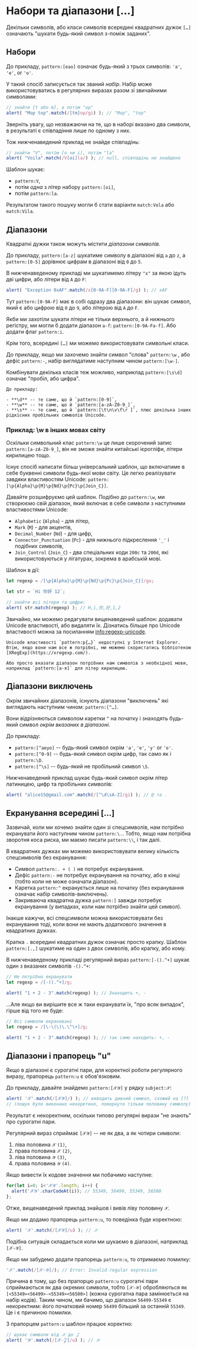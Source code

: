 # Набори та діапазони [...]

Декільки символів, або класи символів всередині квадратних дужок `[…]` означають "шукати будь-який символ з-поміж заданих".

## Набори

До прикладу, `pattern:[eao]` означає будь-який з трьох символів: `'a'`, `'e'`, or `'o'`.

У такий спосіб записується так званий *набір*. Набір може використовуватись в регулярних виразах разом зі звичайними символами:

```js run
// знайти [t або m], а потім "op"
alert( "Mop top".match(/[tm]op/gi) ); // "Mop", "top"
```

Зверніть увагу, що незважаючи на те, що в наборі вказано два символи, в результаті є співпадіння лише по одному з них.

Тож нижченаведений приклад не знайде співпадінь:

```js run
// знайти "V", потім [o чи i], потім "la"
alert( "Voila".match(/V[oi]la/) ); // null, співпадінь не знайдено
```

Шаблон шукає:

- `pattern:V`,
- потім *одна* з літер набору `pattern:[oi]`,
- потім `pattern:la`.

Результатом такого пошуку могли б стати варіанти `match:Vola` або `match:Vila`.

## Діапазони

Квадратні дужки також можуть містити *діапазони символів*.

До прикладу, `pattern:[a-z]` шукатиме символу в діапазоні від `a` до `z`, а `pattern:[0-5]` дорівнює цифрам в діапазоні від `0` до `5`.

В нижченаведеному прикладі ми шукатимемо літеру `"x"` за якою ідуть дві цифри, або літери від `A` до `F`:

```js run
alert( "Exception 0xAF".match(/x[0-9A-F][0-9A-F]/g) ); // xAF
```

Тут `pattern:[0-9A-F]` має в собі одразу два діапазони: він шукає символ, який є або цифрою від `0` до `9`, або літерою від `A` до `F`.

Якби ми захотіли шукати літери не тільки верхнього, а й нижнього регістру, ми могли б додати діапазон `a-f`: `pattern:[0-9A-Fa-f]`. Або додати флаг `pattern:i`.

Крім того, всередині `[…]` ми можемо використовувати символьні класи.

До прикладу, якщо ми захочемо знайти символ "слова" `pattern:\w` , або дефіс `pattern:-`, набір виглядатиме наступним чином `pattern:[\w-]`.

Комбінувати декілька класів теж можливо, наприклад `pattern:[\s\d]` означає "пробіл, або цифра".

```smart header="Символьні класи це лише скорочення для деяких наборів символів"
До прикладу:

- **\d** -- те саме, що й `pattern:[0-9]`,
- **\w** -- те саме, що й `pattern:[a-zA-Z0-9_]`,
- **\s** -- те саме, що й `pattern:[\t\n\v\f\r ]`, плюс декілька інших рідкісних пробільних символів Unicode.
```

### Приклад: \w в інших мовах світу

Оскільки символьний клас `pattern:\w` це лише скорочений запис `pattern:[a-zA-Z0-9_]`, він не зможе знайти китайські ієрогліфи, літери кирилицею тощо.

Існує спосіб написати більш універсальний шаблон, що включатиме в себе буквенні символи будь-якої мови світу. Це легко реалізувати завдяки властивостям Unicode: `pattern:[\p{Alpha}\p{M}\p{Nd}\p{Pc}\p{Join_C}]`.

Давайте розшифруємо цей шаблон. Подібно до `pattern:\w`, ми створюємо свій діапазон, який включає в себе символи з наступними властивостями Unicode:

- `Alphabetic` (`Alpha`) - для літер,
- `Mark` (`M`) - для акцентів,
- `Decimal_Number` (`Nd`) - для цифр,
- `Connector_Punctuation` (`Pc`) - для нижнього підкреслення `'_'` і подібних символів,
- `Join_Control` (`Join_C`) - два спеціальних коди `200c` та `200d`, які використовуються у лігатурах, зокрема в арабській мові.

Шаблон в дії:

```js run
let regexp = /[\p{Alpha}\p{M}\p{Nd}\p{Pc}\p{Join_C}]/gu;

let str = `Hi 你好 12`;

// знайти всі літери та цифри:
alert( str.match(regexp) ); // H,i,你,好,1,2
```

Звичайно, ми можемо редагувати вищенаведений шаблон: додавати Unicode властивості, або видаляти їх. Дізнатись більше про Unicode властивості можна за посиланням <info:regexp-unicode>.

```warn header="Internet Explorer не підтримує Unicode властивості"
Unicode властивості `pattern:p{…}` недоступні у Internet Explorer. Втім, якщо вони нам все ж потрібні, ми можемо скористатись бібліотекою [XRegExp](https://xregexp.com/).

Або просто вказати діапазон потрібних нам символів з необхідної мови, наприклад `pattern:[а-я]` для літер кирилицею.
```

## Діапазони виключень

Окрім звичайних діапазонів, існують діапазони "виключень" які виглядають наступним чином: `pattern:[^…]`.

Вони відрізняються символом каретки `^` на початку і знаходять будь-який символ *окрім вказаних в діапазоні*.

До прикладу:

- `pattern:[^aeyo]` -- будь-який символ окрім  `'a'`, `'e'`, `'y'` or `'o'`.
- `pattern:[^0-9]` -- будь-який символ окрім цифр, так само як і `pattern:\D`.
- `pattern:[^\s]` -- будь-який не пробільний символ `\S`.

Нижченаведений приклад шукає будь-який символ окрім літер латиницею, цифр та пробільних символів:

```js run
alert( "alice15@gmail.com".match(/[^\d\sA-Z]/gi) ); // @ та .
```

## Екранування всередині […]

Зазвичай, коли ми хочемо знайти один зі спецсимволів, нам потрібно екранувати його наступним чином `pattern:\.`. Тобто, якщо нам потрібна зворотня коса риска, ми маємо писати `pattern:\\`, і  так далі.

В квадратних дужках ми можемо використовувати велику кількість спецсимволів без екранування:

- Символ `pattern:. + ( )` не потребує екранування.
- Дефіс `pattern:-` не потребує екранування на початку, або в кінці (тобто коли не може означати діапазон).
- Каретка `pattern:^` екранується лише на початку (без екранування означає набір символів-виключень).
- Закриваюча квадратна дужка `pattern:]` завжди потребує екранування (у випадках, коли нам потрібно знайти цей символ).

Інакше кажучи, всі спецсимволи можна використовувати без екранування тоді, коли вони не мають додаткового значення в квадратних дужках.

Крапка `.` всередині квадратних дужок означає просто крапку. Шаблон `pattern:[.,]` шукатиме на один з двох символів, або крапку, або кому.

В нижченаведеному прикладі регулярний вираз `pattern:[-().^+]` шукає один з вказаних символів `-().^+`:

```js run
// Не потрібно екранувати
let regexp = /[-().^+]/g;

alert( "1 + 2 - 3".match(regexp) ); // Знаходить +, -
```

...Але якщо ви вирішите все ж таки екранувати їх, "про всяк випадок", гірше від того не буде:

```js run
// Всі символи екрановані
let regexp = /[\-\(\)\.\^\+]/g;

alert( "1 + 2 - 3".match(regexp) ); // так само находить: +, -
```

## Діапазони і прапорець "u"

Якщо в діапазоні є сурогатні пари, для коректної роботи регулярного виразу, прапорець `pattern:u` є обов'язковим.

До прикладу, давайте знайдемо `pattern:[𝒳𝒴]` у рядку `subject:𝒳`:

```js run
alert( '𝒳'.match(/[𝒳𝒴]/) ); // виводить дивний символ, схожий на [?]
// (пошук було виконано некореткно, повернуто тільки половину символу)
```

Результат є некоректним, оскільки типово регулярні вирази "не знають" про сурогатні пари.

Регулярний вираз сприймає `[𝒳𝒴]` -- не як два, а як чотири символи:
1. ліва половина `𝒳` `(1)`,
2. права половина `𝒳` `(2)`,
3. ліва половина `𝒴` `(3)`,
4. права половина `𝒴` `(4)`.

Якщо вивести їх кодове значення ми побачимо наступне:

```js run
for(let i=0; i<'𝒳𝒴'.length; i++) {
  alert('𝒳𝒴'.charCodeAt(i)); // 55349, 56499, 55349, 56500
};
```

Отже, вищенаведений приклад знайшов і вивів ліву половину `𝒳`.

Якщо ми додамо прапорець `pattern:u`, то поведінка буде коректною:

```js run
alert( '𝒳'.match(/[𝒳𝒴]/u) ); // 𝒳
```

Подібна ситуація складається коли ми шукаємо в діапазоні, наприклад `[𝒳-𝒴]`.

Якщо ми забудемо додати прапорець `pattern:u`, то отримаємо помилку:

```js run
'𝒳'.match(/[𝒳-𝒴]/); // Error: Invalid regular expression
```

Причина в тому, що без прапорцю `pattern:u` сурогатні пари сприймаються як два окремих символи, тобто `[𝒳-𝒴]` обробляються як `[<55349><56499>-<55349><56500>]` (кожна сурогатна пара замінюється на набір кодів). Таким чином, ми бачимо, що діапазон `56499-55349` є некоректним: його початковий номер `56499` більший за останній `55349`. Це і є причиною помилки.

З прапорцем `pattern:u` шаблон працює коректно:

```js run
// шукає символи від 𝒳 до 𝒵
alert( '𝒴'.match(/[𝒳-𝒵]/u) ); // 𝒴
```
